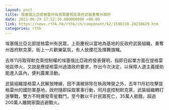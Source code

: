 ```yaml
---
layout: post
title: 埃塞俄比亞提格雷州有民眾慶祝反政府武裝重奪州首府
date: 2021-06-29 17:52:10.000000000 +08:00
link: https://news.rthk.hk/rthk/ch/component/k2/1598310-20210629.htm
categories: rthk
---
```


埃塞俄比亞北部提格雷州有民眾，上街慶祝以當地為基地的反政府武裝組織，重奪州首府默克萊，街上一片歡樂氣氛，有人放煙花及揮舞旗幟。

去年11月取得默克萊控制權的埃塞俄比亞政府發表聲明，指即日起單方面在提格雷地區停火，又說是應提格雷州過渡政府要求，作出今次決定，以保障人道主義援助能進入區內，便利農業活動。

武裝組織提格雷人民解放陣線，因不滿被排除在執政陣營之外，去年11月初攻擊提格雷州的國防軍基地，政府隨即採取軍事行動，同月底控制默克萊，武裝組織轉打游擊戰，雙方不時爆發零星戰鬥，至今數以千計民眾死亡，35萬人捱餓，超過200萬人離開家園逃避戰火。
